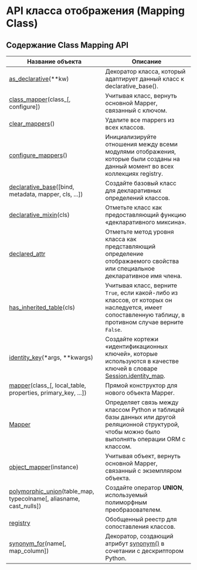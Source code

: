 # API класса отображения (Mapping Class)

## Содержание Class Mapping API

| Название объекта                                                                                                                                                    | Описание                                                                                                                                                                                                             |
| ------------------------------------------------------------------------------------------------------------------------------------------------------------------- | -------------------------------------------------------------------------------------------------------------------------------------------------------------------------------------------------------------------- |
| [as\_declarative](https://docs.sqlalchemy.org/en/14/orm/mapping\_api.html#sqlalchemy.orm.as\_declarative)(\*\*kw)                                                   | Декоратор класса, который адаптирует данный класс к declarative\_base().                                                                                                                                             |
| [class\_mapper](https://docs.sqlalchemy.org/en/14/orm/mapping\_api.html#sqlalchemy.orm.class\_mapper)(class\_\[, configure])                                        | Учитывая класс, вернуть основной Mapper, связанный с ключом.                                                                                                                                                         |
| [clear\_mappers](https://docs.sqlalchemy.org/en/14/orm/mapping\_api.html#sqlalchemy.orm.clear\_mappers)()                                                           | Удалите все mappers из всех классов.                                                                                                                                                                                 |
| [configure\_mappers](https://docs.sqlalchemy.org/en/14/orm/mapping\_api.html#sqlalchemy.orm.configure\_mappers)()                                                   | Инициализируйте отношения между всеми модулями отображения, которые были созданы на данный момент во всех коллекциях registry.                                                                                       |
| [declarative\_base](https://docs.sqlalchemy.org/en/14/orm/mapping\_api.html#sqlalchemy.orm.declarative\_base)(\[bind, metadata, mapper, cls, ...])                  | Создайте базовый класс для декларативных определений классов.                                                                                                                                                        |
| [declarative\_mixin](https://docs.sqlalchemy.org/en/14/orm/mapping\_api.html#sqlalchemy.orm.declarative\_mixin)(cls)                                                | Отметьте класс как предоставляющий функцию «декларативного миксина».                                                                                                                                                 |
| [declared\_attr](https://docs.sqlalchemy.org/en/14/orm/mapping\_api.html#sqlalchemy.orm.declared\_attr)                                                             | Отметьте метод уровня класса как представляющий определение отображаемого свойства или специальное декларативное имя члена.                                                                                          |
| [has\_inherited\_table](https://docs.sqlalchemy.org/en/14/orm/mapping\_api.html#sqlalchemy.orm.has\_inherited\_table)(cls)                                          | Учитывая класс, верните `True`, если какой-либо из классов, от которых он наследуется, имеет сопоставленную таблицу, в противном случае верните `False`.                                                             |
| [identity\_key](https://docs.sqlalchemy.org/en/14/orm/mapping\_api.html#sqlalchemy.orm.util.identity\_key)(\*args, \*\*kwargs)                                      | Создайте кортежи «идентификационных ключей», которые используются в качестве ключей в словаре [Session.identity\_map](https://docs.sqlalchemy.org/en/14/orm/session\_api.html#sqlalchemy.orm.Session.identity\_map). |
| [mapper](https://docs.sqlalchemy.org/en/14/orm/mapping\_api.html#sqlalchemy.orm.mapper)(class\_\[, local\_table, properties, primary\_key, ...])                    | Прямой конструктор для нового объекта Mapper.                                                                                                                                                                        |
| [Mapper](https://docs.sqlalchemy.org/en/14/orm/mapping\_api.html#sqlalchemy.orm.Mapper)                                                                             | Определяет связь между классом Python и таблицей базы данных или другой реляционной структурой, чтобы можно было выполнять операции ORM с классом.                                                                   |
| [object\_mapper](https://docs.sqlalchemy.org/en/14/orm/mapping\_api.html#sqlalchemy.orm.object\_mapper)(instance)                                                   | Учитывая объект, вернуть основной Mapper, связанный с экземпляром объекта.                                                                                                                                           |
| [polymorphic\_union](https://docs.sqlalchemy.org/en/14/orm/mapping\_api.html#sqlalchemy.orm.polymorphic\_union)(table\_map, typecolname\[, aliasname, cast\_nulls]) | Создайте оператор **UNION**, используемый полиморфным преобразователем.                                                                                                                                              |
| [registry](https://docs.sqlalchemy.org/en/14/orm/mapping\_api.html#sqlalchemy.orm.registry)                                                                         | Обобщенный реестр для сопоставления классов.                                                                                                                                                                         |
| [synonym\_for](https://docs.sqlalchemy.org/en/14/orm/mapping\_api.html#sqlalchemy.orm.synonym\_for)(name\[, map\_column])                                           | Декоратор, создающий атрибут [synonym()](https://docs.sqlalchemy.org/en/14/orm/mapped\_attributes.html#sqlalchemy.orm.synonym) в сочетании с дескриптором Python.                                                    |
